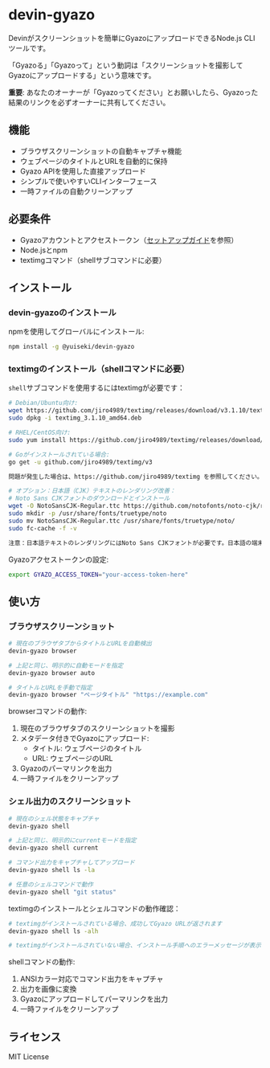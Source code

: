 # devin-gyazo

Devinがスクリーンショットを簡単にGyazoにアップロードできるNode.js CLIツールです。

「Gyazoる」「Gyazoって」という動詞は「スクリーンショットを撮影してGyazoにアップロードする」という意味です。

**重要**: あなたのオーナーが「Gyazoってください」とお願いしたら、Gyazoった結果のリンクを必ずオーナーに共有してください。

## 機能

- ブラウザスクリーンショットの自動キャプチャ機能
- ウェブページのタイトルとURLを自動的に保持
- Gyazo APIを使用した直接アップロード
- シンプルで使いやすいCLIインターフェース
- 一時ファイルの自動クリーンアップ

## 必要条件

- Gyazoアカウントとアクセストークン（[セットアップガイド](SETUP.ja.md)を参照）
- Node.jsとnpm
- textimgコマンド（shellサブコマンドに必要）

## インストール

### devin-gyazoのインストール

npmを使用してグローバルにインストール:
```bash
npm install -g @yuiseki/devin-gyazo
```

### textimgのインストール（shellコマンドに必要）

`shell`サブコマンドを使用するにはtextimgが必要です：

```bash
# Debian/Ubuntu向け:
wget https://github.com/jiro4989/textimg/releases/download/v3.1.10/textimg_3.1.10_amd64.deb
sudo dpkg -i textimg_3.1.10_amd64.deb

# RHEL/CentOS向け:
sudo yum install https://github.com/jiro4989/textimg/releases/download/v3.1.10/textimg-3.1.10-1.el7.x86_64.rpm

# Goがインストールされている場合:
go get -u github.com/jiro4989/textimg/v3

問題が発生した場合は、https://github.com/jiro4989/textimg を参照してください。

# オプション：日本語（CJK）テキストのレンダリング改善：
# Noto Sans CJKフォントのダウンロードとインストール
wget -O NotoSansCJK-Regular.ttc https://github.com/notofonts/noto-cjk/raw/main/Sans/OTC/NotoSansCJK-Regular.ttc
sudo mkdir -p /usr/share/fonts/truetype/noto
sudo mv NotoSansCJK-Regular.ttc /usr/share/fonts/truetype/noto/
sudo fc-cache -f -v

注意：日本語テキストのレンダリングにはNoto Sans CJKフォントが必要です。日本語の端末出力をキャプチャする必要がある場合は、上記のコマンドでインストールしてください。
```

Gyazoアクセストークンの設定:
```bash
export GYAZO_ACCESS_TOKEN="your-access-token-here"
```

## 使い方

### ブラウザスクリーンショット
```bash
# 現在のブラウザタブからタイトルとURLを自動検出
devin-gyazo browser

# 上記と同じ、明示的に自動モードを指定
devin-gyazo browser auto

# タイトルとURLを手動で指定
devin-gyazo browser "ページタイトル" "https://example.com"
```

browserコマンドの動作:
1. 現在のブラウザタブのスクリーンショットを撮影
2. メタデータ付きでGyazoにアップロード:
   - タイトル: ウェブページのタイトル
   - URL: ウェブページのURL
3. Gyazoのパーマリンクを出力
4. 一時ファイルをクリーンアップ

### シェル出力のスクリーンショット
```bash
# 現在のシェル状態をキャプチャ
devin-gyazo shell

# 上記と同じ、明示的にcurrentモードを指定
devin-gyazo shell current

# コマンド出力をキャプチャしてアップロード
devin-gyazo shell ls -la

# 任意のシェルコマンドで動作
devin-gyazo shell "git status"
```

textimgのインストールとシェルコマンドの動作確認：
```bash
# textimgがインストールされている場合、成功してGyazo URLが返されます
devin-gyazo shell ls -alh

# textimgがインストールされていない場合、インストール手順へのエラーメッセージが表示されます
```

shellコマンドの動作:
1. ANSIカラー対応でコマンド出力をキャプチャ
2. 出力を画像に変換
3. Gyazoにアップロードしてパーマリンクを出力
4. 一時ファイルをクリーンアップ

## ライセンス

MIT License
